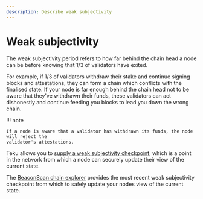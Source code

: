 ```yaml
---
description: Describe weak subjectivity
---
```


# Weak subjectivity

The weak subjectivity period refers to how far behind the chain head a node can be before knowing
that 1/3 of validators have exited.

For example, if 1/3 of validators withdraw their stake and continue signing blocks and
attestations, they can form a chain which conflicts with the finalised state. If your node is far
enough behind the chain head not to be aware that they've withdrawn their funds, these validators
can act dishonestly and continue feeding you blocks to lead you down the wrong chain.

!!! note

    If a node is aware that a validator has withdrawn its funds, the node will reject the
    validator's attestations.

Teku allows you to [supply a weak subjectivity checkpoint], which is a point in the network from which
a node can securely update their view of the current state.

The [BeaconScan chain explorer] provides the most recent weak subjectivity checkpoint from which to
safely update your nodes view of the current state.

<!-- links -->
[BeaconScan chain explorer]: https://beaconscan.com/ws_checkpoint
[supply a weak subjectivity checkpoint]: ../Reference/CLI/CLI-Syntax.md#ws-checkpoint
